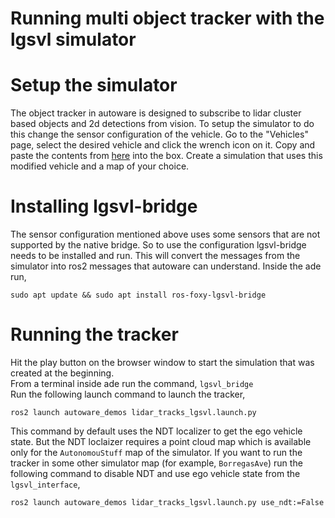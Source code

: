 Running multi object tracker with the lgsvl simulator
===============================

# Setup the simulator
The object tracker in autoware is designed to subscribe to lidar cluster based objects and 2d detections from vision. To setup the simulator to do this change the sensor configuration of the vehicle. Go to the "Vehicles" page, select the desired vehicle and click the wrench icon on it. Copy and paste the contents from [here](https://gitlab.com/autowarefoundation/autoware.auto/AutowareAuto/-/blob/master/src/perception/segmentation/ground_truth_detections/config/lgsvl-sensors-camera.json) into the box. Create a simulation that uses this modified vehicle and a map of your choice.  

# Installing lgsvl-bridge
The sensor configuration mentioned above uses some sensors that are not supported by the native bridge. So to use the configuration lgsvl-bridge needs to be installed and run. This will convert the messages from the simulator into ros2 messages that autoware can understand. Inside the ade run,
```
sudo apt update && sudo apt install ros-foxy-lgsvl-bridge
```

# Running the tracker
Hit the play button on the browser window to start the simulation that was created at the beginning.  
From a terminal inside ade run the command,  `lgsvl_bridge`  
Run the following launch command to launch the tracker, 
```
ros2 launch autoware_demos lidar_tracks_lgsvl.launch.py
```

This command by default uses the NDT localizer to get the ego vehicle state. But the NDT loclaizer requires a point cloud map which is available only for the `AutonomouStuff` map of the simulator. If you want to run the tracker in some other simulator map (for example, `BorregasAve`) run the following command to disable NDT and use ego vehicle state from the `lgsvl_interface`,
```
ros2 launch autoware_demos lidar_tracks_lgsvl.launch.py use_ndt:=False
```


